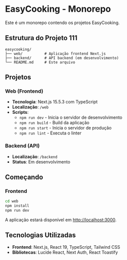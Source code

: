 # EasyCooking - Monorepo

Este é um monorepo contendo os projetos EasyCooking.

## Estrutura do Projeto 111

```
easycooking/
├── web/          # Aplicação frontend Next.js
├── backend/      # API backend (em desenvolvimento)
└── README.md     # Este arquivo
```

## Projetos

### Web (Frontend)
- **Tecnologia**: Next.js 15.5.3 com TypeScript
- **Localização**: `/web`
- **Scripts**:
  - `npm run dev` - Inicia o servidor de desenvolvimento
  - `npm run build` - Build da aplicação
  - `npm run start` - Inicia o servidor de produção
  - `npm run lint` - Executa o linter

### Backend (API)
- **Localização**: `/backend`
- **Status**: Em desenvolvimento

## Começando

### Frontend
```bash
cd web
npm install
npm run dev
```

A aplicação estará disponível em [http://localhost:3000](http://localhost:3000).

## Tecnologias Utilizadas

- **Frontend**: Next.js, React 19, TypeScript, Tailwind CSS
- **Bibliotecas**: Lucide React, Next Auth, React Toastify

